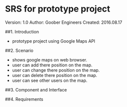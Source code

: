 # SRS for prototype project

Version: 1.0
Author: Goober Engineers
Created: 2016.08.17

##1. Introduction

- prototype project using Google Maps API

##2. Scenario

- shows google maps on web browser.
- user can add there position on the map.
- user can change there position on the map.
- user can delete there position on the map.
- user can see other users on the map.

##3. Component and Interface

##4. Requirements
